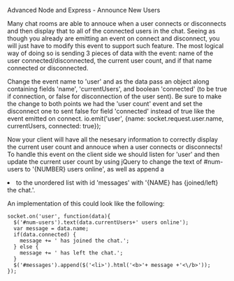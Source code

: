 Advanced Node and Express - Announce New Users

Many chat rooms are able to annouce when a user connects or disconnects and then display that to all of the connected users in the chat. Seeing as though you already are emitting an event on connect and disconnect, you will just have to modify this event to support such feature. The most logical way of doing so is sending 3 pieces of data with the event: name of the user connected/disconnected, the current user count, and if that name connected or disconnected.

Change the event name to 'user' and as the data pass an object along containing fields 'name', 'currentUsers', and boolean 'connected' (to be true if connection, or false for disconnection of the user sent). Be sure to make the change to both points we had the 'user count' event and set the disconnect one to sent false for field 'connected' instead of true like the event emitted on connect. io.emit('user', {name: socket.request.user.name, currentUsers, connected: true});

Now your client will have all the nesesary information to correctly display the current user count and annouce when a user connects or disconnects! To handle this event on the client side we should listen for 'user' and then update the current user count by using jQuery to change the text of #num-users to '{NUMBER} users online', as well as append a <li> to the unordered list with id 'messages' with '{NAME} has {joined/left} the chat.'.

An implementation of this could look like the following:
```
socket.on('user', function(data){
  $('#num-users').text(data.currentUsers+' users online');
  var message = data.name;
  if(data.connected) {
    message += ' has joined the chat.';
  } else {
    message += ' has left the chat.';
  }
  $('#messages').append($('<li>').html('<b>'+ message +'<\/b>'));
});
```
